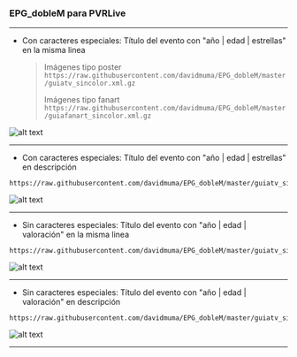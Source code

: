 ### EPG_dobleM para PVRLive
***
- Con caracteres especiales: Título del evento con "año | edad | estrellas" en la misma linea

  > Imágenes tipo poster `https://raw.githubusercontent.com/davidmuma/EPG_dobleM/master/guiatv_sincolor.xml.gz`
  > 
  > Imágenes tipo fanart `https://raw.githubusercontent.com/davidmuma/EPG_dobleM/master/guiafanart_sincolor.xml.gz`
  > 
![alt text](https://raw.githubusercontent.com/davidmuma/Canales_dobleM/master/Varios/EPG/Timivate.jpg)
***
- Con caracteres especiales: Título del evento con "año | edad | estrellas" en descripción
```
https://raw.githubusercontent.com/davidmuma/EPG_dobleM/master/guiatv_sincolor1.xml.gz
```
![alt text](https://raw.githubusercontent.com/davidmuma/Canales_dobleM/master/Varios/EPG/Timivate1.jpg)
***
- Sin caracteres especiales: Título del evento con "año | edad | valoración" en la misma linea
```
https://raw.githubusercontent.com/davidmuma/EPG_dobleM/master/guiatv_sincolor2.xml.gz
```
![alt text](https://raw.githubusercontent.com/davidmuma/Canales_dobleM/master/Varios/EPG/Timivate2.jpg)
***
- Sin caracteres especiales: Título del evento con "año | edad | valoración" en descripción
```
https://raw.githubusercontent.com/davidmuma/EPG_dobleM/master/guiatv_sincolor3.xml.gz
```
![alt text](https://raw.githubusercontent.com/davidmuma/Canales_dobleM/master/Varios/EPG/Timivate3.jpg)
***
